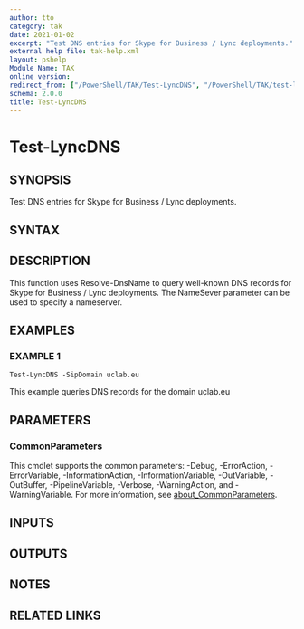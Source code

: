```yaml
---
author: tto
category: tak
date: 2021-01-02
excerpt: "Test DNS entries for Skype for Business / Lync deployments."
external help file: tak-help.xml
layout: pshelp
Module Name: TAK
online version:
redirect_from: ["/PowerShell/TAK/Test-LyncDNS", "/PowerShell/TAK/test-lyncdns", "/PowerShell/test-lyncdns"]
schema: 2.0.0
title: Test-LyncDNS
---
```


# Test-LyncDNS

## SYNOPSIS
Test DNS entries for Skype for Business / Lync deployments.

## SYNTAX

## DESCRIPTION
This function uses Resolve-DnsName to query well-known DNS records for Skype for Business / Lync deployments.
The NameSever parameter can be used to specify a nameserver.

## EXAMPLES

### EXAMPLE 1
```
Test-LyncDNS -SipDomain uclab.eu
```

This example queries DNS records for the domain uclab.eu

## PARAMETERS

### CommonParameters
This cmdlet supports the common parameters: -Debug, -ErrorAction, -ErrorVariable, -InformationAction, -InformationVariable, -OutVariable, -OutBuffer, -PipelineVariable, -Verbose, -WarningAction, and -WarningVariable. For more information, see [about_CommonParameters](http://go.microsoft.com/fwlink/?LinkID=113216).

## INPUTS

## OUTPUTS

## NOTES

## RELATED LINKS
